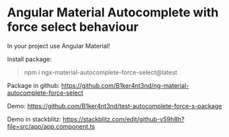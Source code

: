 # Angular Material Autocomplete with force select behaviour

In your project use Angular Material!

Install package:

> npm i ngx-material-autocomplete-force-select@latest

Package in github:
https://github.com/B1ker4nt3nd/ng-material-autocomplete-force-select

Demo:
https://github.com/B1ker4nt3nd/test-autocomplete-force-s-package

Demo in stackblitz:
https://stackblitz.com/edit/github-v59h8h?file=src/app/app.component.ts
